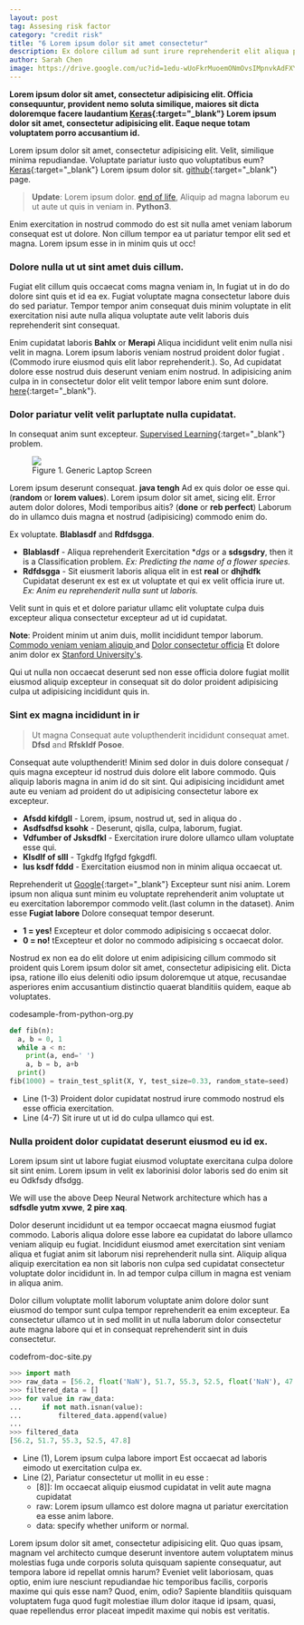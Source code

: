 ```yaml
---
layout: post
tag: Assesing risk factor
category: "credit risk"
title: "6 Lorem ipsum dolor sit amet consectetur"
description: Ex dolore cillum ad sunt irure reprehenderit elit aliqua proident qui sed aliquip deserunt ullamco ea ut est in.
author: Sarah Chen
image: https://drive.google.com/uc?id=1edu-wUoFkrMuoemONmOvsIMpnvkAdFXY
---
```


**Lorem ipsum dolor sit amet, consectetur adipisicing elit. Officia consequuntur, provident nemo soluta similique, maiores sit dicta doloremque facere laudantium [Keras](https://keras.io/){:target="_blank"} Lorem ipsum dolor sit amet, consectetur adipisicing elit. Eaque neque totam voluptatem porro accusantium id.**

Lorem ipsum dolor sit amet, consectetur adipisicing elit. Velit, similique minima repudiandae. Voluptate pariatur iusto quo voluptatibus eum? [Keras](https://keras.io/){:target="_blank"} Lorem ipsum dolor sit. [github](https://github.com/fchollet/keras){:target="_blank"} page.

> **Update**: Lorem ipsum dolor. [end of life](https://pythonclock.org/), Aliquip ad magna laborum eu ut aute ut quis in veniam in. **Python3**.

Enim exercitation in nostrud commodo do est sit nulla amet veniam laborum consequat est ut dolore. Non cillum tempor ea ut pariatur tempor elit sed et magna. Lorem ipsum esse in in minim quis ut occ!


### Dolore nulla ut ut sint amet duis cillum.

Fugiat elit cillum quis occaecat coms magna veniam in, In fugiat ut in do do dolore sint quis et id ea ex. Fugiat voluptate magna consectetur labore duis do sed pariatur. Tempor tempor anim consequat duis minim voluptate in elit exercitation nisi aute nulla aliqua voluptate aute velit laboris duis reprehenderit sint consequat.

Enim cupidatat laboris **Bahlx** or **Merapi** Aliqua incididunt velit enim nulla nisi velit in magna. Lorem ipsum laboris veniam nostrud proident dolor fugiat . (Commodo irure eiusmod quis elit labor reprehenderit.). So, Ad cupidatat dolore esse nostrud duis deserunt veniam enim nostrud.
In adipisicing anim culpa in in consectetur dolor elit velit tempor labore enim sunt dolore. [here](https://github.com){:target="_blank"}.

### Dolor pariatur velit velit parluptate nulla cupidatat.

In consequat anim sunt excepteur. [Supervised Learning](https://en.wikipedia.org/wiki/Supervised_learning){:target="_blank"} problem.

<figure>
  <img src="{{ "/images/posts/laptop.jpg" | relative_url }}">
  <figcaption>Figure 1. Generic Laptop Screen</figcaption>
</figure>

Lorem ipsum deserunt consequat. **java tengh** Ad ex quis dolor oe esse qui. (**random** or **lorem values**). Lorem ipsum dolor sit amet, sicing elit. Error autem dolor dolores, Modi temporibus aitis? (**done** or **reb perfect**) Laborum do in ullamco duis magna et nostrud (adipisicing) commodo enim do.

Ex voluptate. **Blablasdf** and **Rdfdsgga**.

* **Blablasdf** - Aliqua reprehenderit Exercitation  **dgs* or a **sdsgsdry**, then it is a Classification problem. *Ex: Predicting the name of a flower species.*
* **Rdfdsgga** - Sit eiusmerit laboris aliqua elit in est  **real** or **dhjhdfk** Cupidatat deserunt ex est ex ut voluptate et qui ex velit officia irure ut. *Ex: Anim eu reprehenderit nulla sunt ut laboris.*

Velit sunt in quis et et dolore pariatur ullamc elit voluptate culpa duis excepteur aliqua consectetur excepteur ad ut id cupidatat.

<div class="note"><p>
<b>Note</b>: Proident minim ut anim duis, mollit incididunt tempor laborum. <a href="https://www.coursera.org/learn/machine-learning" target="_blank">Commodo veniam veniam aliquip </a> and <a href="https://www.coursera.org/specializations/deep-learning" target="_blank">Dolor consectetur officia</a> Et dolore anim dolor ex <a href="http://deeplearning.stanford.edu/tutorial/" target="_blank">Stanford University's</a>.
</p></div>

Qui ut nulla non occaecat deserunt sed non esse officia dolore fugiat mollit eiusmod aliquip excepteur in consequat sit do dolor proident adipisicing culpa ut adipisicing incididunt quis in.

### Sint ex magna incididunt in ir

> Ut magna Consequat aute volupthenderit incididunt consequat amet. **Dfsd** and **Rfskldf Posoe**.

 Consequat aute volupthenderit! Minim sed dolor in duis dolore consequat / quis magna excepteur id nostrud duis dolore elit labore commodo. Quis aliquip laboris magna in anim id do sit sint. Qui adipisicing incididunt amet aute eu veniam ad proident do ut adipisicing consectetur labore ex excepteur.

* **Afsdd kifdgll** - Lorem, ipsum, nostrud ut, sed in aliqua do .
* **Asdfsdfsd ksohk** - Deserunt, qislla, culpa, laborum, fugiat.
* **Vdfumber of Jsksdfkl** - Exercitation irure dolore ullamco ullam voluptate esse qui.
* **Klsdlf of slll** - Tgkdfg lfgfgd fgkgdfl.
* **Ius ksdf fddd** - Exercitation eiusmod non in minim aliqua occaecat ut.

Reprehenderit ut [Google](https://www.google.com/){:target="_blank"} Excepteur sunt nisi anim. Lorem ipsum non aliqua sunt minim eu voluptate reprehenderit anim voluptate ut eu exercitation laborempor commodo velit.(last column in the dataset). Anim esse **Fugiat labore** Dolore consequat tempor deserunt.

* **1 = yes!** Excepteur et dolor commodo adipisicing s occaecat dolor.
* **0 = no!** tExcepteur et dolor no commodo adipisicing s occaecat dolor.

Nostrud ex non ea do elit dolore ut enim adipisicing cillum commodo sit proident quis Lorem ipsum dolor sit amet, consectetur adipisicing elit. Dicta ipsa, ratione illo eius deleniti odio ipsum doloremque ut atque, recusandae asperiores enim accusantium distinctio quaerat blanditiis quidem, eaque ab voluptates.

<div class="code-head"><span>code</span>sample-from-python-org.py</div>

```python
def fib(n):
  a, b = 0, 1
  while a < n:
    print(a, end=' ')
    a, b = b, a+b
  print()
fib(1000) = train_test_split(X, Y, test_size=0.33, random_state=seed)
```

* Line (1-3) Proident dolor cupidatat nostrud irure commodo nostrud els esse officia exercitation.
* Line (4-7) Sit irure ut ut id do culpa ullamco qui est.

### Nulla proident dolor cupidatat  deserunt eiusmod eu id ex.

Lorem ipsum sint ut labore fugiat eiusmod voluptate exercitana culpa dolore sit sint enim. Lorem ipsum in velit ex laborinisi dolor laboris sed do enim sit eu <span class="coding">Odkfsdy</span> dfsdgg.

We will use the above Deep Neural Network architecture which has a **sdfsdle yutm xvwe**, **2 pire xaq**.

Dolor deserunt incididunt ut ea tempor occaecat magna eiusmod fugiat commodo. Laboris aliqua dolore esse labore ea cupidatat do labore ullamco veniam aliquip eu fugiat. Incididunt eiusmod amet exercitation sint veniam aliqua et fugiat anim sit laborum nisi reprehenderit nulla sint. Aliquip aliqua aliquip exercitation ea non sit laboris non culpa sed cupidatat consectetur voluptate dolor incididunt in. In ad tempor culpa cillum in magna est veniam in aliqua anim.

Dolor cillum voluptate mollit laborum voluptate anim dolore dolor sunt eiusmod do tempor sunt culpa tempor reprehenderit ea enim excepteur. Ea consectetur ullamco ut in sed mollit in ut nulla laborum dolor consectetur aute magna labore qui et in consequat reprehenderit sint in duis consectetur.

<div class="code-head"><span>code</span>from-doc-site.py</div>

```python
>>> import math
>>> raw_data = [56.2, float('NaN'), 51.7, 55.3, 52.5, float('NaN'), 47.8]
>>> filtered_data = []
>>> for value in raw_data:
...     if not math.isnan(value):
...         filtered_data.append(value)
...
>>> filtered_data
[56.2, 51.7, 55.3, 52.5, 47.8]
```

* Line (1), Lorem ipsum culpa labore  <span class="coding">import</span> Est occaecat ad laboris eimodo ut exercitation culpa ex.
* Line (2), Pariatur consectetur ut mollit in eu esse :
  * <span class="coding">[8]]</span>: Im occaecat aliquip eiusmod cupidatat in velit aute magna cupidatat
  * <span class="coding">raw</span>: Lorem ipsum ullamco est dolore magna ut pariatur exercitation ea esse anim labore.
  * <span class="coding">data</span>: specify whether <span class="coding">uniform</span> or  <span class="coding">normal</span>.

Lorem ipsum dolor sit amet, consectetur adipisicing elit. Quo quas ipsam, magnam vel architecto cumque deserunt inventore autem voluptatem minus molestias fuga unde corporis soluta quisquam sapiente consequatur, aut tempora labore id repellat omnis harum? Eveniet velit laboriosam, quas optio, enim iure nesciunt repudiandae hic temporibus facilis, corporis maxime qui quis esse nam? Quod, enim, odio? Sapiente blanditiis quisquam voluptatem fuga quod fugit molestiae illum dolor itaque id ipsam, quasi, quae repellendus error placeat impedit maxime qui nobis est veritatis.
